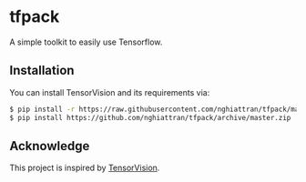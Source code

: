 # tfpack

A simple toolkit to easily use Tensorflow.

## Installation

You can install TensorVision and its requirements via:

```bash
$ pip install -r https://raw.githubusercontent.com/nghiattran/tfpack/master/requirements.txt
$ pip install https://github.com/nghiattran/tfpack/archive/master.zip
```

## Acknowledge

This project is inspired by [TensorVision](https://github.com/TensorVision/TensorVision).